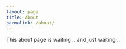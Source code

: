 ```yaml
---
layout: page
title: About
permalink: /about/
---
```


This about page is waiting .. and just waiting .. 